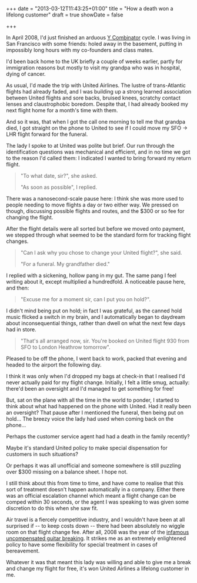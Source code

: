 +++
date = "2013-03-12T11:43:25+01:00"
title = "How a death won a lifelong customer"
draft = true
showDate = false

+++

In April 2008, I'd just finished an arduous [Y
Combinator](https://www.ycombinator.com/) cycle. I was living in San Francisco
with some friends: holed away in the basement, putting in impossibly long
hours with my co-founders and class mates.

I'd been back home to the UK briefly a couple of weeks earlier, partly for
immigration reasons but mostly to visit my grandpa who was in hospital, dying
of cancer.

As usual, I'd made the trip with United Airlines. The lustre of trans-Atlantic
flights had already faded, and I was building up a strong learned
association between United flights and sore backs, bruised knees, scratchy
contact lenses and claustrophobic boredom. Despite that, I had already booked
my next flight home for a month's time with them.

And so it was, that when I got the call one morning to tell me that grandpa
died, I got straight on the phone to United to see if I could move my SFO → LHR
flight forward for the funeral.

The lady I spoke to at United was polite but brief. Our run through the
identification questions was mechanical and efficient, and in no time we got to
the reason I'd called them: I indicated I wanted to bring forward my return
flight.

> "To what date, sir?", she asked.
>
> "As soon as possible", I replied.

There was a nanosecond-scale pause here: I think she was more used to people
needing to move flights a day or two either way. We pressed on though,
discussing possible flights and routes, and the $300 or so fee for changing the
flight.

After the flight details were all sorted but before we moved onto payment, we
stepped through what seemed to be the standard form for tracking flight
changes.

> "Can I ask why you chose to change your United flight?", she said.
>
> "For a funeral. My grandfather died."

I replied with a sickening, hollow pang in my gut. The same pang I feel writing
about it, except multiplied a hundredfold. A noticeable pause here, and then:

> "Excuse me for a moment sir, can I put you on hold?".

I didn't mind being put on hold; in fact I was grateful, as the canned hold
music flicked a switch in my brain, and I automatically began to daydream about
inconsequential things, rather than dwell on what the next few days had in
store.

> "That's all arranged now, sir. You're booked on United flight 930 from SFO to
London Heathrow tomorrow".

Pleased to be off the phone, I went back to work, packed that evening and
headed to the airport the following day.

I think it was only when I'd dropped my bags at check-in that I realised I'd
never actually paid for my flight change. Initially, I felt a little smug,
actually: there'd been an oversight and I'd managed to get something for free!

But, sat on the plane with all the time in the world to ponder, I started to
think about what had happened on the phone with United. Had it really been an
oversight? That pause after I mentioned the funeral, then being put on hold...
The breezy voice the lady had used when coming back on the phone...

Perhaps the customer service agent had had a death in the family recently?

Maybe it's standard United policy to make special dispensation for customers
in such situations?

Or perhaps it was all unofficial and someone somewhere is still puzzling over
$300 missing on a balance sheet. I hope not.

I still think about this from time to time, and have come to realise that this
sort of treatment doesn't happen automatically in a company. Either there was
an official escalation channel which meant a flight change can be comped within
30 seconds, or the agent I was speaking to was given some discretion to do this
when she saw fit.

Air travel is a fiercely competitive industry, and I wouldn't have been at all
surprised if -- to keep costs down -- there had been absolutely no wiggle room
on that flight change fee. After all, 2008 was the year of the [infamous
uncompensated guitar
breaking](http://en.wikipedia.org/wiki/United_Breaks_Guitars). It strikes me as
an extremely enlightened policy to have some flexibility for special treatment in
cases of bereavement.

Whatever it was that meant this lady was willing and able to give me a break
and change my flight for free, it's won United Airlines a lifelong customer in
me.
